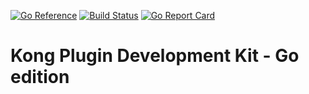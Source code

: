 [![Go Reference](https://pkg.go.dev/badge/github.com/kong/go-pdk?status.svg)](https://pkg.go.dev/github.com/kong/go-pdk)
[![Build Status][badge-travis-image]][badge-travis-url]
[![Go Report Card](https://goreportcard.com/badge/github.com/kong/go-pdk)](https://goreportcard.com/report/github.com/kong/go-pdk) 

# Kong Plugin Development Kit - Go edition

[badge-travis-url]: https://travis-ci.com/Kong/go-pdk/branches
[badge-travis-image]: https://travis-ci.com/Kong/go-pdk.svg?branch=master
